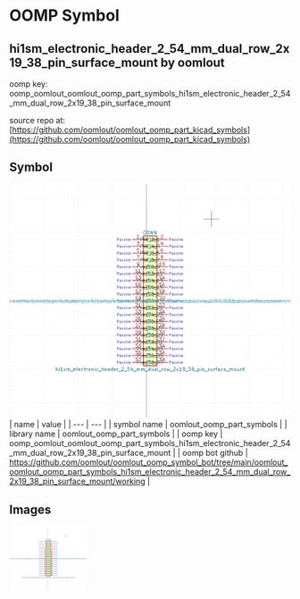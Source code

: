 # OOMP Symbol  
## hi1sm_electronic_header_2_54_mm_dual_row_2x19_38_pin_surface_mount  by oomlout  
  
oomp key: oomp_oomlout_oomlout_oomp_part_symbols_hi1sm_electronic_header_2_54_mm_dual_row_2x19_38_pin_surface_mount  
  
source repo at: [https://github.com/oomlout/oomlout_oomp_part_kicad_symbols](https://github.com/oomlout/oomlout_oomp_part_kicad_symbols)  
## Symbol  
  
[![working.png](working_600.png)](working.png)  
| name | value | 
| --- | --- | 
| symbol name | oomlout_oomp_part_symbols | 
| library name | oomlout_oomp_part_symbols | 
| oomp key | oomp_oomlout_oomlout_oomp_part_symbols_hi1sm_electronic_header_2_54_mm_dual_row_2x19_38_pin_surface_mount | 
| oomp bot github | https://github.com/oomlout/oomlout_oomp_symbol_bot/tree/main/oomlout_oomlout_oomp_part_symbols_hi1sm_electronic_header_2_54_mm_dual_row_2x19_38_pin_surface_mount/working | 
## Images  
  
[![working.png](working_140.png)](working.png)  
